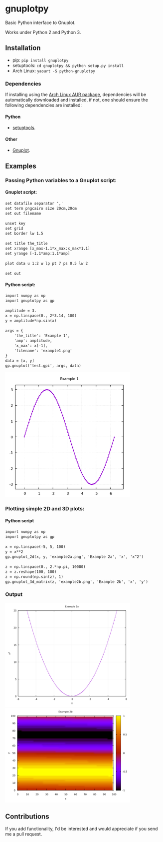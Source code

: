 # gnuplotpy
Basic Python interface to Gnuplot.

Works under Python 2 and Python 3.

##  Installation
* pip: `pip install gnuplotpy`
* setuptools: `cd gnuplotpy && python setup.py install`
* Arch Linux: `yaourt -S python-gnuplotpy`

### Dependencies
If installing using the [Arch Linux AUR package](https://aur.archlinux.org/packages/python-gnuplotpy/), dependencies will be automatically downloaded and installed, if not, one should ensure the following dependencies are installed:

#### Python

* [setuptools](https://pypi.python.org/pypi/setuptools).

#### Other

* [Gnuplot](http://www.gnuplot.info/).

## Examples
### Passing Python variables to a Gnuplot script:

#### Gnuplot script:

	set datafile separator ','
	set term pngcairo size 20cm,20cm
	set out filename

	unset key
	set grid
	set border lw 1.5

	set title the_title
	set xrange [x_max-1.1*x_max:x_max*1.1]
	set yrange [-1.1*amp:1.1*amp]

	plot data u 1:2 w lp pt 7 ps 0.5 lw 2

	set out

#### Python script:

	import numpy as np
	import gnuplotpy as gp

	amplitude = 3.
	x = np.linspace(0., 2*3.14, 100)
	y = amplitude*np.sin(x)

	args = {
	    'the_title': 'Example 1',
	    'amp': amplitude,
	    'x_max': x[-1],
	    'filename': 'example1.png'
	}
	data = [x, y]
	gp.gnuplot('test.gpi', args, data)
	
<img src="./examples/example1.png " width="400">

### Plotting simple 2D and 3D plots:

#### Python script

	import numpy as np
	import gnuplotpy as gp

	x = np.linspace(-5, 5, 100)
	y = x**2
	gp.gnuplot_2d(x, y, 'example2a.png', 'Example 2a', 'x', 'x^2')

	z = np.linspace(0., 2.*np.pi, 10000)
	z = z.reshape(100, 100)
	z = np.round(np.sin(z), 1)
	gp.gnuplot_3d_matrix(z, 'example2b.png', 'Example 2b', 'x', 'y')
	
### Output

<img src="./examples/example2a.png " width="400">
<img src="./examples/example2b.png " width="400">

## Contributions
If you add functionality, I'd be interested and would appreciate if you send me a pull request.
